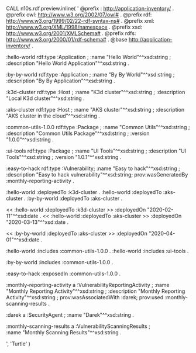 CALL n10s.rdf.preview.inline(
  '
@prefix : <http://application-inventory/> .
@prefix owl: <http://www.w3.org/2002/07/owl#> .
@prefix rdf: <http://www.w3.org/1999/02/22-rdf-syntax-ns#> .
@prefix xml: <http://www.w3.org/XML/1998/namespace> .
@prefix xsd: <http://www.w3.org/2001/XMLSchema#> .
@prefix rdfs: <http://www.w3.org/2000/01/rdf-schema#> .
@base <http://application-inventory/> .


:hello-world rdf:type :Application ;
    :name "Hello World"^^xsd:string ;
    :description "Hello World Application"^^xsd:string .

:by-by-world rdf:type :Application ;
    :name "By By World"^^xsd:string ;
    :description "By By Application"^^xsd:string .

:k3d-cluster rdf:type :Host ;
    :name "K3d cluster"^^xsd:string ;
    :description "Local K3d cluster"^^xsd:string .

:aks-cluster rdf:type :Host ;
    :name "AKS cluster"^^xsd:string ;
    :description "AKS cluster in the cloud"^^xsd:string .

:common-utils-1.0.0 rdf:type :Package ;
    :name "Common Utils"^^xsd:string ;
    :description "Common Utils Package"^^xsd:string ;
    :version "1.0.0"^^xsd:string .

:ui-tools rdf:type :Package ;
    :name "UI Tools"^^xsd:string ;
    :description "UI Tools"^^xsd:string ;
    :version "1.0.1"^^xsd:string .

:easy-to-hack rdf:type :Vulnerability;
    :name "Easy to hack"^^xsd:string ;
    :description "Easy to hack vulnerability"^^xsd:string; 
    prov:wasGeneratedBy  :monthly-reporting-activity .

:hello-world :deployedTo :k3d-cluster .
:hello-world :deployedTo :aks-cluster .
:by-by-world :deployedTo :aks-cluster .

<< :hello-world :deployedTo :k3d-cluster >>  :deployedOn "2020-02-11"^^xsd:date .
<< :hello-world :deployedTo :aks-cluster >>  :deployedOn "2020-03-13"^^xsd:date . 

<< :by-by-world :deployedTo :aks-cluster >>  :deployedOn "2020-04-01"^^xsd:date .

:hello-world :includes :common-utils-1.0.0 . 
:hello-world :includes :ui-tools . 

:by-by-world :includes :common-utils-1.0.0 . 

:easy-to-hack :exposedIn :common-utils-1.0.0 .

:monthly-reporting-activity a :VulnerabilityReportingActivity ;
    :name "Monthly Reporting Activity"^^xsd:string ;
    :description "Monthly Reporting Activity"^^xsd:string ;
    prov:wasAssociatedWith :darek;
    prov:used  :monthly-scanning-results .

:darek a :SecurityAgent ;
    :name "Darek"^^xsd:string . 

:monthly-scanning-results a :VulnerabilityScanningResults ;                            
                          :name "Monthly Scanning Results"^^xsd:string . 


',
  'Turtle'
)    